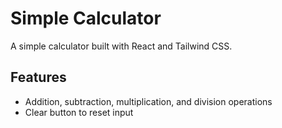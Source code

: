 # Simple Calculator

A simple calculator built with React and Tailwind CSS.

## Features

- Addition, subtraction, multiplication, and division operations
- Clear button to reset input
